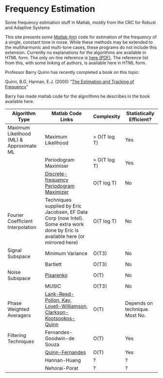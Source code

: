# Frequency Estimation

Some frequency estimation stuff in Matlab, mostly from the CRC for Robust and Adaptive Systems

This site presents some [Matlab (tm)](http://www.google.com/url?q=http%3A%2F%2Fwww.mathworks.com%2F&sa=D&sntz=1&usg=AFQjCNEN8sEnpi2M6VohHRH2Q4pK9OZEUA) code for estimation of the frequency of a single, constant tone in noise. While these methods may be extended to the multiharmonic and multi-tone cases, these programs do not include this extension.
Currently no explanations for the algorithms are available in HTML form. The only on-line reference is [here (PDF)](http://www.google.com/url?q=http%3A%2F%2Fespace.library.uq.edu.au%2Fview%2FUQ%3A10626&sa=D&sntz=1&usg=AFQjCNFGDc6N8gt32C3HAVY8n7mUlY8BCg). The reference list from this, with some linking of authors, is available here in HTML form.

Professor Barry Quinn has recently completed a book on this topic:

Quinn, B.G, Hannan, E.J. (2000) “[The Estimation and Tracking of Frequency](http://www.google.com/url?q=http%3A%2F%2Fwww.cambridge.org%2Fuk%2Fcatalogue%2Fcatalogue.asp%3Fisbn%3D0521804469&sa=D&sntz=1&usg=AFQjCNFIMBThtqEYttxzyJD3-31pxIoZ6Q)”

Barry has made matlab code for the algorithms he describes in the book available here.

| Algorithm Type                           | Matlab Code Links                                                                                                                   | Complexity   | Statistically Efficient?       |
| ---------------------------------------- | ----------------------------------------------------------------------------------------------------------------------------------- | ------------ | ------------------------------ |
| Maximum Likelihood (ML) & Approximate ML | Maximum Likelihood                                                                                                                  | > O(T log T) | Yes                            |
|                                          | Periodogram Maximiser                                                                                                               | > O(T log T) | Yes                            |
|                                          | [Discrete-frequency Periodogram Maximizer](https://github.com/kootsoop/frequency/blob/main/matlab/discperiod.m)                     | O(T log T)   | No                             |
| Fourier Coefficient Interpolation        | Techniques supplied by Eric Jacobsen, EF Data Corp (now Intel). Some extra work done by Eric is available here (or mirrored here)   | O(T log T)   | No                             |
| Signal Subspace                          | Minimum Variance                                                                                                                    | O(T3)        | No                             |
|                                          | Bartlett                                                                                                                            | O(T3)        | No                             |
| Noise Subspace                           | [Pisarenko](https://github.com/kootsoop/frequency/blob/main/matlab/pisarenko.m)                                                     | O(T)         | No                             |
|                                          | MUSIC                                                                                                                               | O(T3)        | No                             |
| Phase Weighted Averagers                 | [Lank-Reed-Pollon, Kay, Lovell-Williamson, Clarkson-Kootsookos-Quinn](https://github.com/kootsoop/frequency/blob/main/matlab/wlp.m) | O(T)         | Depends on technique. Most No. |
| Filtering Techniques                     | Fernandes-Goodwin-de Souza                                                                                                          | O(T)         | Yes                            |
|                                          | [Quinn-Fernandes](https://github.com/kootsoop/frequency/blob/main/matlab/qnf.m)                                                     | O(T)         | Yes                            |
|                                          | Hannan-Huang                                                                                                                        | ?            | ?                              |
|                                          | Nehorai-Porat                                                                                                                       | ?            | ?                              |
